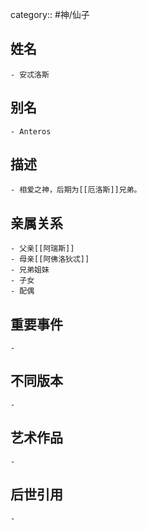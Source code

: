 category:: #神/仙子
## 姓名
	- 安忒洛斯
## 别名
	- Anteros
## 描述
	- 相爱之神，后期为[[厄洛斯]]兄弟。
## 亲属关系
	- 父亲[[阿瑞斯]]
	- 母亲[[阿佛洛狄忒]]
	- 兄弟姐妹
	- 子女
	- 配偶
## 重要事件
	-
## 不同版本
	-
## 艺术作品
	-
## 后世引用
	-

